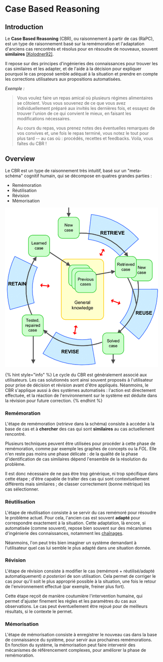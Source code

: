# Case Based Reasoning

## Introduction

Le **Case Based Reasoning** (CBR), ou raisonnement à partir de cas (RàPC), est un type de raisonnement basé sur la remémoration et l'adaptation d'anciens cas rencontrés et résolus pour en résoudre de nouveaux, souvent **similaires** [[Kolodner92]](../REF.md/#kolodner92).

Il repose sur des principes d'ingénieries des connaissances pour trouver les cas similaires et les adapter, et de l'aide à la décision pour expliquer pourquoi le cas proposé semble adéquat à la situation et prendre en compte les corrections utilisateurs aux propositions automatisées.

*Exemple :*
> Vous voulez faire un repas amical où plusieurs régimes alimentaires se côtoient. Vous vous souvenez de ce que vous avez individuellement préparé aux invités les dernières fois, et essayez de trouver l'union de ce qui convient le mieux, en faisant les modifications nécessaires.
> 
> Au cours du repas, vous prenez notes des éventuelles remarques de vos convives et, une fois le repas terminé, vous notez le tout pour plus tard -- au cas où : procédés, recettes et feedbacks. Voila, vous faîtes du CBR !

## Overview

Le CBR est un type de raisonnement très intuitif, basé sur un "meta-schéma" cognitif humain, qui se décompose en quatres grandes parties :

* Remémoration
* Réutilisation
* Révision
* Mémorisation

![Schéma du raisonnement à partir de cas, réalisée par Lin Ma](assets/cbr_lifecycle.png)

{% hint style="info" %}
Le cycle du CBR est généralement associé aux utilisateurs. Les cas solutionnés sont ainsi souvent proposés à l'utilisateur pour prise de décision et révision avant d'être appliqués. Néanmoins, le CBR s'applique aussi à des systèmes automatisés : l'action est directement effectuée, et la réaction de l'environnement sur le système est déduite dans la révision pour future correction.
{% endhint %}

### Remémoration

L'étape de remémoration (*retrieve* dans la schéma) consiste à accéder à la base de cas et à **chercher** des cas qui sont **similaires** au cas actuellement rencontré.

Plusieurs techniques peuvent être utilisées pour procéder à cette phase de remémoration, comme par exemple les graphes de concepts ou la *FOL*. Elle n'en reste pas moins une phase délicate : de la qualité de la phase d'identification de cas similaires dépend l'ensemble de la résolution du problème.

Il est donc nécessaire de ne pas être trop générique, ni trop spécifique dans cette étape ; d'être capable de traîter des cas qui sont contextuellement différents mais similaires ; de classer correctement (bonne métrique) les cas sélectionner.

### Réutilisation

L'étape de réutilisation consiste à se servir du cas remémoré pour résoudre le problème actuel. Pour cela, l'ancien cas est souvent **adapté** pour correspondre exactement à la situation. Cette adaptation, là encore, si automatisée (comme souvent), repose bien souvent sur des mécanismes d'ingénierie des connaissances, notamment les [chaînages](../ke/fol.md/#inference).

Néanmoins, l'on peut très bien imaginer un système demandant à l'utilisateur quel cas lui semble le plus adapté dans une situation donnée. 

### Révision

L'étape de révision consiste à modifier le cas (remémoré + réutilisé/adapté automatiquement) *a posteriori* de son utilisation. Cela permet de corriger le cas pour qu'il soit le plus approprié possible à la situation, une fois le retour de l'environnement effectué (par exemple, freiner plus fort).

Cette étape reçoit de manière coutumière l'intervention humaine, qui permet d'ajuster finement les règles et les paramètres du cas aux observations. Le cas peut éventuellement être rejoué pour de meilleurs résultats, si le contexte le permet.

### Mémorisation

L'étape de mémorisation consiste à enregistrer le nouveau cas dans la base de connaissance du système, pour servir aux prochaines remémorations. En fonction du système, la mémorisation peut faire intervenir des mécanismes de référencement complexes, pour améliorer la phase de remémoration.